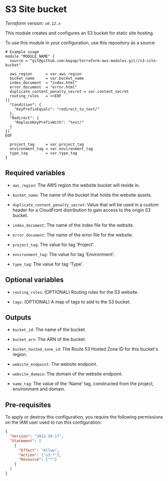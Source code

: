 # S3 Site bucket

_Terraform version: `v0.12.x`_

This module creates and configures an S3 bucket for static site hosting.

To use this module in your configuration, use this repository as a source:

```hcl
# Example usage
module "MODULE_NAME" {
  source = "git@github.com:bwyap/terraform-aws-modules.git//s3-site-bucket"

  aws_region      = var.aws_region
  bucket_name     = var.bucket_name
  index_document  = "index.html"
  error_document  = "error.html"
  duplicate_content_penalty_secret = var.content_secret
  routing_rules   = <<EOF
[{
  "Condition": {
    "KeyPrefixEquals": "redirect_to_test/"
  },
  "Redirect": {
    "ReplaceKeyPrefixWith": "test/"
  }
}]
EOF

  project_tag     = var.project_tag
  environment_tag = var.environment_tag
  type_tag        = var.type_tag
}
```

## Required variables

- `aws_region`: The AWS region the website bucket will reside in.

- `bucket_name`: The name of the bucket that holds the website assets.

- `duplicate_content_penalty_secret`: Value that will be used in a custom header for a CloudFront distribution to gain access to the origin S3 bucket.

- `index_document`: The name of the index file for the website.

- `error_document`: The name of the error file for the website.

- `project_tag`: The value for tag 'Project'.

- `environment_tag`: The value for tag 'Environment'.

- `type_tag`: The value for tag 'Type'.

## Optional variables

- `routing_rules`: (OPTIONAL) Routing rules for the S3 website.

- `tags`: (OPTIONAL) A map of tags to add to the S3 bucket.

## Outputs

- `bucket_id`: The name of the bucket.

- `bucket_arn`: The ARN of the bucket.

- `bucket_hosted_zone_id`: The Route 53 Hosted Zone ID for this bucket's region.

- `website_endpoint`: The website endpoint.

- `website_domain`: The domain of the website endpoint.

- `name_tag`: The value of the 'Name' tag, constructed from the project, environment and domain.

## Pre-requisites

To apply or destroy this configuration, you require the following permissions on the IAM user used to run this configuration:

```json
{
  "Version": "2012-10-17",
  "Statement": [
    {
      "Effect": "Allow",
      "Action": ["s3:*"],
      "Resource": ["*"]
    }
  ]
}
```
